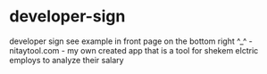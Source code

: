 # developer-sign
developer sign
see example in front page on the bottom right ^_^ - 
nitaytool.com - my own created app that is a tool for shekem elctric employs to analyze their salary 
